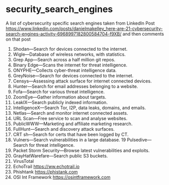# security_search_engines

A list of cybersecurity specific search engines taken from LinkedIn Post <https://www.linkedin.com/posts/danielmakelley_here-are-21-cybersecurity-search-engines-activity-6968997182800584704-f9XB/> and then comments on that post




1. Shodan—Search for devices connected to the internet.
2. Wigle—Database of wireless networks, with statistics.
3. Grep App—Search across a half million git repos.
4. Binary Edge—Scans the internet for threat intelligence.
5. ONYPHE—Collects cyber-threat intelligence data.
6. GreyNoise—Search for devices connected to the internet.
7. Censys—Assessing attack surface for internet connected devices.
8. Hunter—Search for email addresses belonging to a website.
9. Fofa—Search for various threat intelligence.
10. ZoomEye—Gather information about targets.
11. LeakIX—Search publicly indexed information.
12. IntelligenceX—Search Tor, I2P, data leaks, domains, and emails.
13. Netlas—Search and monitor internet connected assets.
14. URL Scan—Free service to scan and analyse websites.
15. PublicWWW—Marketing and affiliate marketing research.
16. FullHunt—Search and discovery attack surfaces.
17. CRT sh—Search for certs that have been logged by CT.
18. Vulners—Search vulnerabilities in a large database.
19 Pulsedive—Search for threat intelligence.
20. Packet Storm Security—Browse latest vulnerabilities and exploits.
21. GrayHatWarefare—Search public S3 buckets.
22. VirusTotal
23. EchoTrail https://ww.echotrail.io
24. Phishtank https://phistank.com
25. OSI Int Framework https://osintframework.com
